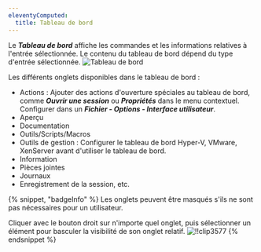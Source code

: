 ```yaml
---
eleventyComputed:
  title: Tableau de bord
---
```

Le ***Tableau de bord*** affiche les commandes et les informations relatives à l'entrée sélectionnée. Le contenu du tableau de bord dépend du type d'entrée sélectionnée.
![Tableau de bord](https://cdnweb.devolutions.net/docs/fr/rdm/windows/clip3576.png)

Les différents onglets disponibles dans le tableau de bord :

* Actions : Ajouter des actions d'ouverture spéciales au tableau de bord, comme ***Ouvrir une session*** ou ***Propriétés*** dans le menu contextuel. Configurer dans un ***Fichier - Options - Interface utilisateur***.
* Aperçu
* Documentation
* Outils/Scripts/Macros
* Outils de gestion : Configurer le tableau de bord Hyper-V, VMware, XenServer avant d'utiliser le tableau de bord.
* Information
* Pièces jointes
* Journaux
* Enregistrement de la session, etc.

{% snippet, "badgeInfo" %}
Les onglets peuvent être masqués s'ils ne sont pas nécessaires pour un utilisateur.

Cliquer avec le bouton droit sur n'importe quel onglet, puis sélectionner un élément pour basculer la visibilité de son onglet relatif.
![!!clip3577](https://cdnweb.devolutions.net/docs/fr/rdm/windows/clip3577.png)
{% endsnippet %}
